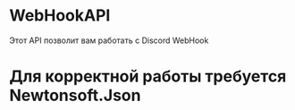 # WebHookAPI
Этот API позволит вам работать с Discord WebHook 
# Для корректной работы требуется Newtonsoft.Json

